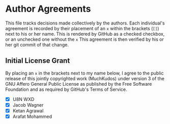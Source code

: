 # Author Agreements

This file tracks decisions made collectively by the authors. Each
individual's agreement is recorded by their placement of an `x`
within the brackets (`[]`) next to his or her name. This is rendered
by GitHub as a checked checkbox, or an unchecked one without
the `x` This agreement is then verified by his or her git commit of
that change.

## Initial License Grant
By placing an `x` in the brackets next to my name below, I agree
to the public release of this jointly copyrighted work (MuchKudos)
under version 3 of the GNU Affero General Public License as
published by the Free Software Foundation and as required by
GitHub's Terms of Service.

* [x] U8N WXD
* [x] Jacob Wagner
* [X] Ketan Agrawal
* [x] Arafat Mohammed
